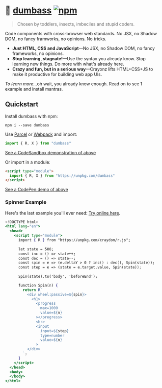 # :bug: [dumbass](https://github.com/dosyago/dumbass) [![npm](https://img.shields.io/npm/v/dumbass.svg?label=&color=0080FF)](https://github.com/dosyago/dumbass/releases/latest)

> Chosen by toddlers, insects, imbeciles and stupid coders.

Code components with cross-browser web standards. No JSX, no Shadow DOM, no fancy framworks, no opinions. No tricks.

- **Just HTML, CSS and JavaScript**—No JSX, no Shadow DOM, no fancy frameworks, no opinions. 
- **Stop learning, stagnate!**—Use the syntax you already know. Stop learning new things. Do more with what's already here.
- **Crazy and fun, but in a serious way**—Crayonz lifts HTML+CSS+JS to make it productive for building web app UIs. 

*To learn more*...oh wait, you already know enough. Read on to see 1 example and install mantras.

## Quickstart

Install dumbass with npm:

```console
npm i --save dumbass
```

Use [Parcel](https://parceljs.org) or [Webpack](https://webpack.js.org) and import:

```js
import { R, X } from "dumbass"
```

[See a CodeSandbox demonstration of above](https://codesandbox.io/s/dumbass-playground-jxbx4)

Or import in a module:

```html
<script type="module">
  import { R, X } from "https://unpkg.com/dumbass"
</script>
```

[See a CodePen demo of above](https://codepen.io/dosycorp/pen/OJPQQzB?editors=1000)

### Spinner Example

Here's the last example you'll ever need:
[Try online here](https://codepen.io/dosycorp/pen/OJPQQzB?editors=1000).

```jsx
<!DOCTYPE html>
<html lang="en">
  <head> 
    <script type="module">
      import { R } from "https://unpkg.com/craydom/r.js";
      
      let state = 500;
      const inc = () => state++;
      const dec = () => state--;
      const spin = e => (e.deltaY > 0 ? inc() : dec(), Spin(state));
      const step = e => (state = e.target.value, Spin(state));
      
      Spin(state).to('body', 'beforeEnd');

      function Spin(n) {
        return R`  
          <div wheel:passive=${spin}>
            <h1>
              <progress 
                max=1000
                value=${n}
              ></progress>
              <hr>
              <input 
                input=${step}
                type=number 
                value=${n}
              >
          </div>
        `;
      }
    </script>
  </head>
  <body>
  </body>
</html>
```

